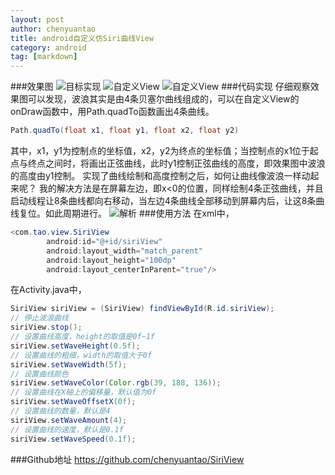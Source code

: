 ```yaml
---
layout: post
author: chenyuantao
title: android自定义仿Siri曲线View
category: android
tag: [markdown]
---
```


###效果图
![目标实现](http://img.ui.cn/data/file/2/4/0/236042.gif?imageView2/2/w/900/q/90)
![自定义View](http://img.blog.csdn.net/20160616230719521)
![自定义View](http://img.blog.csdn.net/20160616230739130)
###代码实现
仔细观察效果图可以发现，波浪其实是由4条贝塞尔曲线组成的，可以在自定义View的onDraw函数中，用Path.quadTo函数画出4条曲线。
```java
Path.quadTo(float x1, float y1, float x2, float y2)
``` 
其中，x1，y1为控制点的坐标值，x2，y2为终点的坐标值；当控制点的x1位于起点与终点之间时，将画出正弦曲线，此时y1控制正弦曲线的高度，即效果图中波浪的高度由y1控制。
实现了曲线绘制和高度控制之后，如何让曲线像波浪一样动起来呢？
我的解决方法是在屏幕左边，即x<0的位置，同样绘制4条正弦曲线，并且启动线程让8条曲线都向右移动，当左边4条曲线全部移动到屏幕内后，让这8条曲线复位。如此周期进行。
![解析](http://img.blog.csdn.net/20160616232218323)
###使用方法
在xml中，
```java
<com.tao.view.SiriView
        android:id="@+id/siriView"
        android:layout_width="match_parent"
        android:layout_height="100dp"
        android:layout_centerInParent="true"/>
```
在Activity.java中，
```java
SiriView siriView = (SiriView) findViewById(R.id.siriView);
// 停止波浪曲线
siriView.stop();
// 设置曲线高度，height的取值是0f~1f
siriView.setWaveHeight(0.5f);
// 设置曲线的粗细，width的取值大于0f
siriView.setWaveWidth(5f);
// 设置曲线颜色
siriView.setWaveColor(Color.rgb(39, 188, 136));
// 设置曲线在X轴上的偏移量，默认值为0f
siriView.setWaveOffsetX(0f);
// 设置曲线的数量，默认是4
siriView.setWaveAmount(4);
// 设置曲线的速度，默认是0.1f
siriView.setWaveSpeed(0.1f);
```
###Github地址
https://github.com/chenyuantao/SiriView


       

